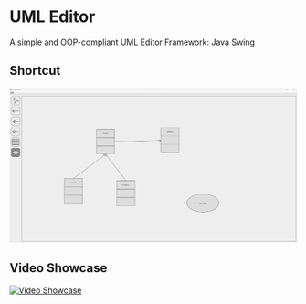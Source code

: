 # UML Editor
A simple and OOP-compliant UML Editor
Framework: Java Swing

## Shortcut
![shortcut](img/shortcut.png)


## Video Showcase
[![Video Showcase](https://img.youtube.com/vi/NMMOj9uBR2w/0.jpg)](https://www.youtube.com/watch?v=NMMOj9uBR2w)